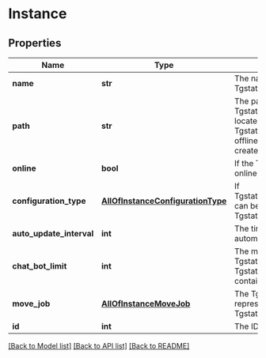 # Instance

## Properties
Name | Type | Description | Notes
------------ | ------------- | ------------- | -------------
**name** | **str** | The name of the Tgstation.Server.Api.Models.Instance | [optional] 
**path** | **str** | The path to where the Tgstation.Server.Api.Models.Instance is located. Can only be changed while the Tgstation.Server.Api.Models.Instance is offline. Must not exist when the instance is created | [optional] 
**online** | **bool** | If the Tgstation.Server.Api.Models.Instance is online | [optional] 
**configuration_type** | [**AllOfInstanceConfigurationType**](AllOfInstanceConfigurationType.md) | If Tgstation.Server.Api.Models.ConfigurationFile can be used on the Tgstation.Server.Api.Models.Instance | [optional] 
**auto_update_interval** | **int** | The time interval in minutes the repository is automatically pulled and compiles. 0 disables | [optional] 
**chat_bot_limit** | **int** | The maximum number of Tgstation.Server.Api.Models.ChatBots the Tgstation.Server.Api.Models.Instance may contain. | [optional] 
**move_job** | [**AllOfInstanceMoveJob**](AllOfInstanceMoveJob.md) | The Tgstation.Server.Api.Models.Job representing a change of Tgstation.Server.Api.Models.Instance.Path | [optional] 
**id** | **int** | The ID of the entity. | [optional] 

[[Back to Model list]](../README.md#documentation-for-models) [[Back to API list]](../README.md#documentation-for-api-endpoints) [[Back to README]](../README.md)

